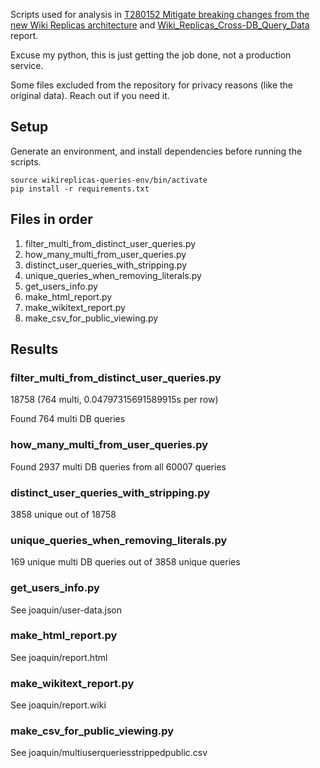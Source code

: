 Scripts used for analysis in
[T280152 Mitigate breaking changes from the new Wiki Replicas architecture](https://phabricator.wikimedia.org/T280152)
and
[Wiki_Replicas_Cross-DB_Query_Data](https://wikitech.wikimedia.org/wiki/News/Wikireplicas_2020_Redesign/Wiki_Replicas_Cross-DB_Query_Data)
report.

Excuse my python, this is just getting the job done, not a production service.

Some files excluded from the repository for privacy reasons (like the original
data). Reach out if you need it.

## Setup

Generate an environment, and install dependencies before running the scripts.

```
source wikireplicas-queries-env/bin/activate
pip install -r requirements.txt
```

## Files in order

1. filter_multi_from_distinct_user_queries.py
1. how_many_multi_from_user_queries.py
1. distinct_user_queries_with_stripping.py
1. unique_queries_when_removing_literals.py
1. get_users_info.py
1. make_html_report.py
1. make_wikitext_report.py
1. make_csv_for_public_viewing.py

## Results

### filter_multi_from_distinct_user_queries.py

18758 (764 multi, 0.04797315691589915s per row)

Found 764 multi DB queries

### how_many_multi_from_user_queries.py

Found 2937 multi DB queries from all 60007 queries

### distinct_user_queries_with_stripping.py

3858 unique out of 18758

### unique_queries_when_removing_literals.py

169 unique multi DB queries out of 3858 unique queries

### get_users_info.py

See joaquin/user-data.json

### make_html_report.py

See joaquin/report.html

### make_wikitext_report.py

See joaquin/report.wiki

### make_csv_for_public_viewing.py

See joaquin/multiuserqueriesstrippedpublic.csv
